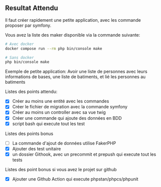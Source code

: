 ## Resultat Attendu
Il faut créer rapidement une petite application, avec les commande proposer par symfony. 

Vous avez la liste des maker disponible via la commande suivante:
```bash
# Avec docker
docker compose run --rm php bin/console make

# Sans docker
php bin/console make
```
Exemple de petite application:
Avoir une liste de personnes avec leurs informations de bases, une liste de batiments, et lié les personnes au batiments

Listes des points attendu:
- [x] Créer au moins une entité avec les commandes
- [x] Créer le fichier de migration avec la commande symfony
- [x] Créer au moins un controller avec sa vue twig
- [x] Créer une commande qui ajoute des données en BDD
- [x] script bash qui execute tout les test

Listes des points bonus
- [ ] La commande d'ajout de données utilise FakerPHP
- [x] Ajouter des test unitaire
- [x] un dossier Githook, avec un precommit et prepush qui execute tout les tests

Listes des point bonus si vous avez le projet sur github
- [x] Ajouter une Github Action qui execute phpstan/phpcs/phpunit
